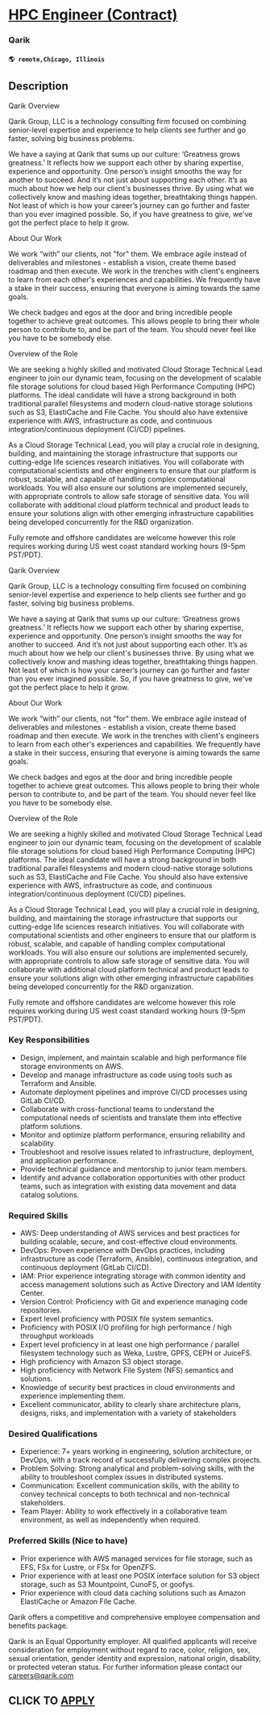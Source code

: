 # [HPC Engineer (Contract)](https://www.remotewlb.com/apply/hpc-engineer-contract)  
### Qarik  
#### `🌎 remote,Chicago, Illinois`  

## Description

Qarik Overview

Qarik Group, LLC is a technology consulting firm focused on combining senior-level expertise and experience to help clients see further and go faster, solving big business problems.

  

We have a saying at Qarik that sums up our culture: ‘Greatness grows greatness.’ It reflects how we support each other by sharing expertise, experience and opportunity. One person’s insight smooths the way for another to succeed. And it’s not just about supporting each other. It’s as much about how we help our client's businesses thrive. By using what we collectively know and mashing ideas together, breathtaking things happen. Not least of which is how your career’s journey can go further and faster than you ever imagined possible. So, if you have greatness to give, we've got the perfect place to help it grow.

  

About Our Work

We work “with” our clients, not "for" them. We embrace agile instead of deliverables and milestones - establish a vision, create theme based roadmap and then execute. We work in the trenches with client's engineers to learn from each other's experiences and capabilities. We frequently have a stake in their success, ensuring that everyone is aiming towards the same goals.

  

We check badges and egos at the door and bring incredible people together to achieve great outcomes. This allows people to bring their whole person to contribute to, and be part of the team. You should never feel like you have to be somebody else.

  

Overview of the Role

We are seeking a highly skilled and motivated Cloud Storage Technical Lead engineer to join our dynamic team, focusing on the development of scalable file storage solutions for cloud based High Performance Computing (HPC) platforms. The ideal candidate will have a strong background in both traditional parallel filesystems and modern cloud-native storage solutions such as S3, ElastiCache and File Cache. You should also have extensive experience with AWS, infrastructure as code, and continuous integration/continuous deployment (CI/CD) pipelines.

  

As a Cloud Storage Technical Lead, you will play a crucial role in designing, building, and maintaining the storage infrastructure that supports our cutting-edge life sciences research initiatives. You will collaborate with computational scientists and other engineers to ensure that our platform is robust, scalable, and capable of handling complex computational workloads. You will also ensure our solutions are implemented securely, with appropriate controls to allow safe storage of sensitive data. You will collaborate with additional cloud platform technical and product leads to ensure your solutions align with other emerging infrastructure capabilities being developed concurrently for the R&D organization.

  

Fully remote and offshore candidates are welcome however this role requires working during US west coast standard working hours (9-5pm PST/PDT).

  

Qarik Overview

Qarik Group, LLC is a technology consulting firm focused on combining senior-level expertise and experience to help clients see further and go faster, solving big business problems.

  

We have a saying at Qarik that sums up our culture: ‘Greatness grows greatness.’ It reflects how we support each other by sharing expertise, experience and opportunity. One person’s insight smooths the way for another to succeed. And it’s not just about supporting each other. It’s as much about how we help our client's businesses thrive. By using what we collectively know and mashing ideas together, breathtaking things happen. Not least of which is how your career’s journey can go further and faster than you ever imagined possible. So, if you have greatness to give, we've got the perfect place to help it grow.

  

About Our Work

We work “with” our clients, not "for" them. We embrace agile instead of deliverables and milestones - establish a vision, create theme based roadmap and then execute. We work in the trenches with client's engineers to learn from each other's experiences and capabilities. We frequently have a stake in their success, ensuring that everyone is aiming towards the same goals.

  

We check badges and egos at the door and bring incredible people together to achieve great outcomes. This allows people to bring their whole person to contribute to, and be part of the team. You should never feel like you have to be somebody else.

  

Overview of the Role

We are seeking a highly skilled and motivated Cloud Storage Technical Lead engineer to join our dynamic team, focusing on the development of scalable file storage solutions for cloud based High Performance Computing (HPC) platforms. The ideal candidate will have a strong background in both traditional parallel filesystems and modern cloud-native storage solutions such as S3, ElastiCache and File Cache. You should also have extensive experience with AWS, infrastructure as code, and continuous integration/continuous deployment (CI/CD) pipelines.

  

As a Cloud Storage Technical Lead, you will play a crucial role in designing, building, and maintaining the storage infrastructure that supports our cutting-edge life sciences research initiatives. You will collaborate with computational scientists and other engineers to ensure that our platform is robust, scalable, and capable of handling complex computational workloads. You will also ensure our solutions are implemented securely, with appropriate controls to allow safe storage of sensitive data. You will collaborate with additional cloud platform technical and product leads to ensure your solutions align with other emerging infrastructure capabilities being developed concurrently for the R&D organization.

  

Fully remote and offshore candidates are welcome however this role requires working during US west coast standard working hours (9-5pm PST/PDT).

  

### Key Responsibilities

* Design, implement, and maintain scalable and high performance file storage environments on AWS. 
* Develop and manage infrastructure as code using tools such as Terraform and Ansible. 
* Automate deployment pipelines and improve CI/CD processes using GitLab CI/CD. 
* Collaborate with cross-functional teams to understand the computational needs of scientists and translate them into effective platform solutions. 
* Monitor and optimize platform performance, ensuring reliability and scalability. 
* Troubleshoot and resolve issues related to infrastructure, deployment, and application performance. 
* Provide technical guidance and mentorship to junior team members. 
* Identify and advance collaboration opportunities with other product teams, such as integration with existing data movement and data catalog solutions. 

  

### Required Skills

* AWS: Deep understanding of AWS services and best practices for building scalable, secure, and cost-effective cloud environments. 
* DevOps: Proven experience with DevOps practices, including infrastructure as code (Terraform, Ansible), continuous integration, and continuous deployment (GitLab CI/CD).
* IAM: Prior experience integrating storage with common identity and access management solutions such as Active Directory and IAM Identity Center. 
* Version Control: Proficiency with Git and experience managing code repositories. 
* Expert level proficiency with POSIX file system semantics. 
* Proficiency with POSIX I/O profiling for high performance / high throughput workloads 
* Expert level proficiency in at least one high performance / parallel filesystem technology such as Weka, Lustre, GPFS, CEPH or JuiceFS. 
* High proficiency with Amazon S3 object storage. 
* High proficiency with Network File System (NFS) semantics and solutions. 
* Knowledge of security best practices in cloud environments and experience implementing them. 
* Excellent communicator, ability to clearly share architecture plans, designs, risks, and implementation with a variety of stakeholders 

  

### Desired Qualifications

* Experience: 7+ years working in engineering, solution architecture, or DevOps, with a track record of successfully delivering complex projects. 
* Problem Solving: Strong analytical and problem-solving skills, with the ability to troubleshoot complex issues in distributed systems. 
* Communication: Excellent communication skills, with the ability to convey technical concepts to both technical and non-technical stakeholders. 
* Team Player: Ability to work effectively in a collaborative team environment, as well as independently when required. 

  

### Preferred Skills (Nice to have)

* Prior experience with AWS managed services for file storage, such as EFS, FSx for Lustre, or FSx for OpenZFS. 
* Prior experience with at least one POSIX interface solution for S3 object storage, such as S3 Mountpoint, CunoFS, or goofys. 
* Prior experience with cloud data caching solutions such as Amazon ElastiCache or Amazon File Cache.

  

Qarik offers a competitive and comprehensive employee compensation and benefits package.

  

Qarik is an Equal Opportunity employer. All qualified applicants will receive consideration for employment without regard to race, color, religion, sex, sexual orientation, gender identity and expression, national origin, disability, or protected veteran status. For further information please contact our careers@qarik.com

  
## CLICK TO [APPLY](https://www.remotewlb.com/apply/hpc-engineer-contract)

